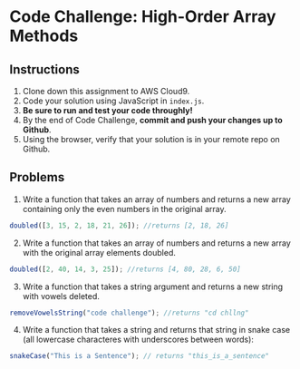 # Code Challenge: High-Order Array Methods

## Instructions

1. Clone down this assignment to AWS Cloud9. 
2. Code your solution using JavaScript in `index.js`. 
3. **Be sure to run and test your code throughly!**
4. By the end of Code Challenge, **commit and push your changes up to Github**.
5. Using the browser, verify that your solution is in your remote repo on Github.

## Problems 

1. Write a function that takes an array of numbers and returns a new array containing only the even numbers in the original array.
```js
doubled([3, 15, 2, 18, 21, 26]); //returns [2, 18, 26]
```

2. Write a function that takes an array of numbers and returns a new array with the original array elements doubled.
```js
doubled([2, 40, 14, 3, 25]); //returns [4, 80, 28, 6, 50]
```

3. Write a function that takes a string argument and returns a new string with vowels deleted.
```js
removeVowelsString("code challenge"); //returns "cd chllng"
```

4. Write a function that takes a string and returns that string in snake case (all lowercase characteres with underscores between words):
```js
snakeCase("This is a Sentence"); // returns "this_is_a_sentence"
```


